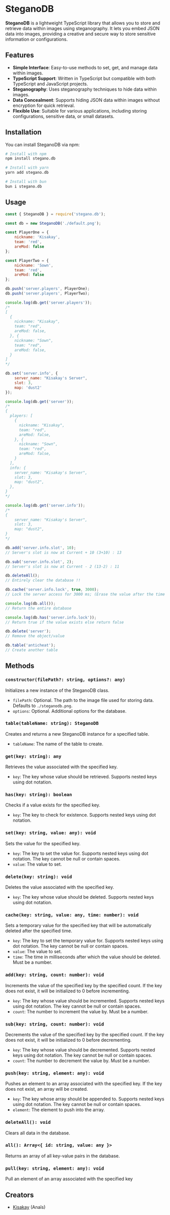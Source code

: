 # SteganoDB

**SteganoDB** is a lightweight TypeScript library that allows you to store and retrieve data within images using steganography. It lets you embed JSON data into images, providing a creative and secure way to store sensitive information or configurations.

## Features

-   **Simple Interface**: Easy-to-use methods to set, get, and manage data within images.
-   **TypeScript Support**: Written in TypeScript but compatible with both TypeScript and JavaScript projects.
-   **Steganography**: Uses steganography techniques to hide data within images.
-   **Data Concealment**: Supports hiding JSON data within images without encryption for quick retrieval.
-   **Flexible Use**: Suitable for various applications, including storing configurations, sensitive data, or small datasets.

## Installation

You can install SteganoDB via npm:

```bash
# Install with npm
npm install stegano.db

# Install with yarn
yarn add stegano.db

# Install with bun
bun i stegano.db
```

## Usage

```js
const { SteganoDB } = require('stegano.db');

const db = new SteganoDB('./default.png');

const PlayerOne = {
    nickname: 'Kisakay',
    team: 'red',
    areMod: false
};

const PlayerTwo = {
    nickname: 'Sown',
    team: 'red',
    areMod: false
};

db.push('server.players', PlayerOne);
db.push('server.players', PlayerTwo);

console.log(db.get('server.players'));
/*
[
  {
    nickname: "Kisakay",
    team: "red",
    areMod: false,
  }, {
    nickname: "Sown",
    team: "red",
    areMod: false,
  }
]
*/

db.set('server.info', {
    server_name: "Kisakay's Server",
    slot: 3,
    map: 'dust2'
});

console.log(db.get('server'));
/*
{
  players: [
    {
      nickname: "Kisakay",
      team: "red",
      areMod: false,
    }, {
      nickname: "Sown",
      team: "red",
      areMod: false,
    }
  ],
  info: {
    server_name: "Kisakay's Server",
    slot: 3,
    map: "dust2",
  },
}
*/

console.log(db.get('server.info'));
/*
{
    server_name: "Kisakay's Server",
    slot: 3,
    map: "dust2",
}
*/

db.add('server.info.slot', 10);
// Server's slot is now at Current + 10 (3+10) : 13

db.sub('server.info.slot', 2);
// Server's slot is now at Current - 2 (13-2) : 11

db.deleteAll();
// Entirely clear the database !!

db.cache('server.info.lock', true, 3000);
// Lock the server access for 3000 ms; (Erase the value after the time's up)

console.log(db.all());
// Return the entire database

console.log(db.has('server.info.lock'));
// Return true if the value exists else return false

db.delete('server');
// Remove the object/value

db.table('anticheat');
// Create another table
```

## Methods

### `constructor(filePath?: string, options?: any)`

Initializes a new instance of the SteganoDB class.

-   `filePath`: Optional. The path to the image file used for storing data. Defaults to `./steganodb.png`.
-   `options`: Optional. Additional options for the database.

### `table(tableName: string): SteganoDB`

Creates and returns a new SteganoDB instance for a specified table.

-   `tableName`: The name of the table to create.

### `get(key: string): any`

Retrieves the value associated with the specified key.

-   `key`: The key whose value should be retrieved. Supports nested keys using dot notation.

### `has(key: string): boolean`

Checks if a value exists for the specified key.

-   `key`: The key to check for existence. Supports nested keys using dot notation.

### `set(key: string, value: any): void`

Sets the value for the specified key.

-   `key`: The key to set the value for. Supports nested keys using dot notation. The key cannot be null or contain spaces.
-   `value`: The value to set.

### `delete(key: string): void`

Deletes the value associated with the specified key.

-   `key`: The key whose value should be deleted. Supports nested keys using dot notation.

### `cache(key: string, value: any, time: number): void`

Sets a temporary value for the specified key that will be automatically deleted after the specified time.

-   `key`: The key to set the temporary value for. Supports nested keys using dot notation. The key cannot be null or contain spaces.
-   `value`: The value to set.
-   `time`: The time in milliseconds after which the value should be deleted. Must be a number.

### `add(key: string, count: number): void`

Increments the value of the specified key by the specified count. If the key does not exist, it will be initialized to 0 before incrementing.

-   `key`: The key whose value should be incremented. Supports nested keys using dot notation. The key cannot be null or contain spaces.
-   `count`: The number to increment the value by. Must be a number.

### `sub(key: string, count: number): void`

Decrements the value of the specified key by the specified count. If the key does not exist, it will be initialized to 0 before decrementing.

-   `key`: The key whose value should be decremented. Supports nested keys using dot notation. The key cannot be null or contain spaces.
-   `count`: The number to decrement the value by. Must be a number.

### `push(key: string, element: any): void`

Pushes an element to an array associated with the specified key. If the key does not exist, an array will be created.

-   `key`: The key whose array should be appended to. Supports nested keys using dot notation. The key cannot be null or contain spaces.
-   `element`: The element to push into the array.

### `deleteAll(): void`

Clears all data in the database.

### `all(): Array<{ id: string, value: any }>`

Returns an array of all key-value pairs in the database.

### `pull(key: string, element: any): void`

Pull an element of an array associated with the specified key


## Creators

-   [Kisakay](https://github.com/Kisakay) (Anaïs)
